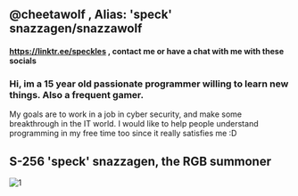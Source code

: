 ## @cheetawolf , Alias: 'speck' snazzagen/snazzawolf
#### https://linktr.ee/speckles , contact me or have a chat with me with these socials


### Hi, im a 15 year old passionate programmer willing to learn new things. Also a frequent gamer.
My goals are to work in a job in cyber security, and make some breakthrough in the IT world.
I would like to help people understand programming in my free time too since it really satisfies me :D

## S-256 'speck' snazzagen, the RGB summoner 
![1](https://user-images.githubusercontent.com/60218942/125155338-ac2bef00-e191-11eb-97e8-421b9aa28602.png)
